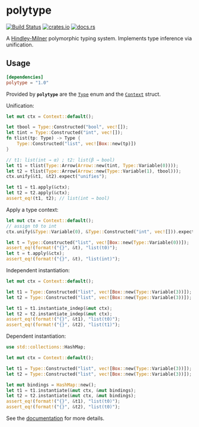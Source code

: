 # polytype

[![Build Status](https://travis-ci.org/lucasem/polytype-rs.svg?branch=master)](https://travis-ci.org/lucasem/polytype-rs)
[![crates.io](https://img.shields.io/crates/v/polytype.svg)](https://crates.io/crates/polytype)
[![docs.rs](https://docs.rs/polytype/badge.svg)](https://docs.rs/polytype)

A [Hindley-Milner](https://wikipedia.org/wiki/Hindley–Milner_type_system) polymorphic typing system.
Implements type inference via unification.

## Usage

```toml
[dependencies]
polytype = "1.0"
```

Provided by **`polytype`** are the
[`Type`](https://docs.rs/polytype/1.0.3/polytype/enum.Type.html) enum and
the [`Context`](https://docs.rs/polytype/1.0.3/polytype/struct.Context.html)
struct.

Unification:

```rust
let mut ctx = Context::default();

let tbool = Type::Constructed("bool", vec![]);
let tint = Type::Constructed("int", vec![]);
fn tlist(tp: Type) -> Type {
    Type::Constructed("list", vec![Box::new(tp)])
}

// t1: list(int → α) ; t2: list(β → bool)
let t1 = tlist(Type::Arrow(Arrow::new(tint, Type::Variable(0))));
let t2 = tlist(Type::Arrow(Arrow::new(Type::Variable(1), tbool)));
ctx.unify(&t1, &t2).expect("unifies");

let t1 = t1.apply(&ctx);
let t2 = t2.apply(&ctx);
assert_eq!(t1, t2); // list(int → bool)
```

Apply a type context:

```rust
let mut ctx = Context::default();
// assign t0 to int
ctx.unify(&Type::Variable(0), &Type::Constructed("int", vec![])).expect("unifies");

let t = Type::Constructed("list", vec![Box::new(Type::Variable(0))]);
assert_eq!(format!("{}", &t), "list(t0)");
let t = t.apply(&ctx);
assert_eq!(format!("{}", &t), "list(int)");
```

Independent instantiation:

```rust
let mut ctx = Context::default();

let t1 = Type::Constructed("list", vec![Box::new(Type::Variable(3))]);
let t2 = Type::Constructed("list", vec![Box::new(Type::Variable(3))]);

let t1 = t1.instantiate_indep(&mut ctx);
let t2 = t2.instantiate_indep(&mut ctx);
assert_eq!(format!("{}", &t1), "list(t0)");
assert_eq!(format!("{}", &t2), "list(t1)");
```

Dependent instantiation:

```rust
use std::collections::HashMap;

let mut ctx = Context::default();

let t1 = Type::Constructed("list", vec![Box::new(Type::Variable(3))]);
let t2 = Type::Constructed("list", vec![Box::new(Type::Variable(3))]);

let mut bindings = HashMap::new();
let t1 = t1.instantiate(&mut ctx, &mut bindings);
let t2 = t2.instantiate(&mut ctx, &mut bindings);
assert_eq!(format!("{}", &t1), "list(t0)");
assert_eq!(format!("{}", &t2), "list(t0)");
```

See the [documentation](https://docs.rs/polytype) for more details.

